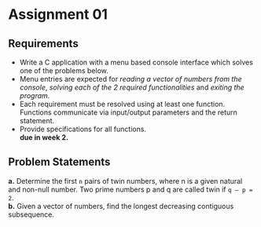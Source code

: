 # Assignment 01

## Requirements
- Write a C application with a menu based console interface which solves one of the problems below. 
- Menu entries are expected for *reading a vector of numbers from the console*, *solving each of the 2 required functionalities* and *exiting the program*. 
- Each requirement must be resolved using at least one function. Functions communicate via input/output parameters and the return statement.
- Provide specifications for all functions.\
**due in week 2.**

## Problem Statements

**a.** Determine the first `n` pairs of twin numbers, where n is a given natural and non-null number. Two prime numbers p and q are called twin if `q – p = 2`.\
**b.** Given a vector of numbers, find the longest decreasing contiguous subsequence.
